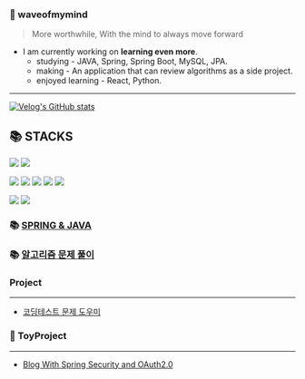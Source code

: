 ### 🌊 waveofmymind
> More worthwhile, With the mind to always move forward

- I am currently working on **learning even more**.
  - studying - JAVA, Spring, Spring Boot, MySQL, JPA.
  - making - An application that can review algorithms as a side project.
  - enjoyed learning - React, Python.

---

[![Velog's GitHub stats](https://velog-readme-stats.vercel.app/api/list?name=waveofmymind)](https://velog.io/@waveofmymind)

📚 STACKS
---
<img src="https://img.shields.io/badge/Java-004088?style=for-the-badge&logo=java&logoColor=white"> <img src="https://img.shields.io/badge/Python-3776AB?style=for-the-badge&logo=python&logoColor=white"> 

<img src="https://img.shields.io/badge/Spring-6DB33F?style=for-the-badge&logo=spring&logoColor=white"> <img src="https://img.shields.io/badge/Spring Boot-6DB33F?style=for-the-badge&logo=springboot&logoColor=white"> <img src="https://img.shields.io/badge/Spring Security-6DB33F?style=for-the-badge&logo=springsecurity&logoColor=white"> <img src="https://img.shields.io/badge/JPA-6DB33F?style=for-the-badge&logo=jpa&logoColor=white"> <img src="https://img.shields.io/badge/Thymeleaf-005F0F?style=for-the-badge&logo=thymeleaf&logoColor=white">

<img src="https://img.shields.io/badge/React-61DAFB?style=for-the-badge&logo=react&logoColor=white">
<img src="https://img.shields.io/badge/MySQL-4479A1?style=for-the-badge&logo=mysql&logoColor=white">

<!---
🍃SPRING 🍃SPRING-BOOT ☕JAVA 🐍PYTHON 📊MYSQL 📊H2
![waveofmymind's GitHub stats](https://github-readme-stats.vercel.app/api?username=waveofmymind&show_icons=true&theme=dark)   

[![Solved.ac Profile](http://mazassumnida.wtf/api/generate_badge?boj=sjun0913)](https://solved.ac/sjun0913)
--->
### 📚 [SPRING & JAVA](https://github.com/waveofmymind/study.git)

### 📚 [알고리즘 문제 풀이](https://github.com/waveofmymind/pythonic)

### Project
---
- [코딩테스트 문제 도우미](https://github.com/waveofmymind/ars)

### 📝 ToyProject
---
- [Blog With Spring Security and OAuth2.0](https://github.com/waveofmymind/blog)
